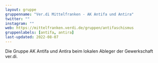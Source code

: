 ```yaml
---
layout: gruppe
gruppenname: "Ver.di Mittelfranken - AK Antifa und Antira"
twitter: ""
instagram: ""
web: https://mittelfranken.verdi.de/gruppen/antifaschismus
gruppenlabels: [antifa, antira]
last-updated: 2022-08-07
---
```


Die Gruppe AK Antifa und Antira beim lokalen Ableger der Gewerkschaft ver.di.
